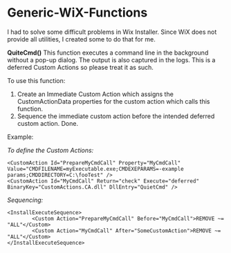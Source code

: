 
# Generic-WiX-Functions

I had to solve some difficult problems in Wix Installer. Since WiX does not provide all utilities, I created some to do that for me.

**QuiteCmd()**
This function executes a command line in the background without a pop-up dialog. The output is also captured in the logs. This is a deferred Custom Actions so please treat it as such.

To use this function:
1. Create an Immediate Custom Action which assigns the CustomActionData properties for the custom action which calls this function. 
2. Sequence the immediate custom action before the intended deferred custom action. Done.

Example:

*To define the Custom Actions:* 

    <CustomAction Id="PrepareMyCmdCall" Property="MyCmdCall" Value="CMDFILENAME=myExecutable.exe;CMDEXEPARAMS=-example params;CMDDIRECTORY=C:\fooTest" />
    <CustomAction Id="MyCmdCall" Return="check" Execute="deferred" BinaryKey="CustomActions.CA.dll" DllEntry="QuietCmd" />

*Sequencing:*

    <InstallExecuteSequence>
            <Custom Action="PrepareMyCmdCall" Before="MyCmdCall">REMOVE ~= "ALL"</Custom>
            <Custom Action="MyCmdCall" After="SomeCustomAction">REMOVE ~= "ALL"</Custom>
    </InstallExecuteSequence>
